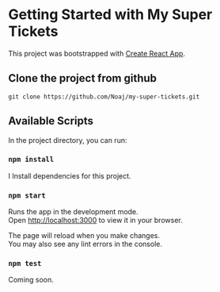 # Getting Started with My Super Tickets

This project was bootstrapped with [Create React App](https://github.com/facebook/create-react-app).

## Clone the project from github

`git clone https://github.com/Noaj/my-super-tickets.git`

## Available Scripts

In the project directory, you can run:

### `npm install`
I
Install dependencies for this project.

### `npm start`

Runs the app in the development mode.\
Open [http://localhost:3000](http://localhost:3000) to view it in your browser.

The page will reload when you make changes.\
You may also see any lint errors in the console.

### `npm test`

Coming soon.